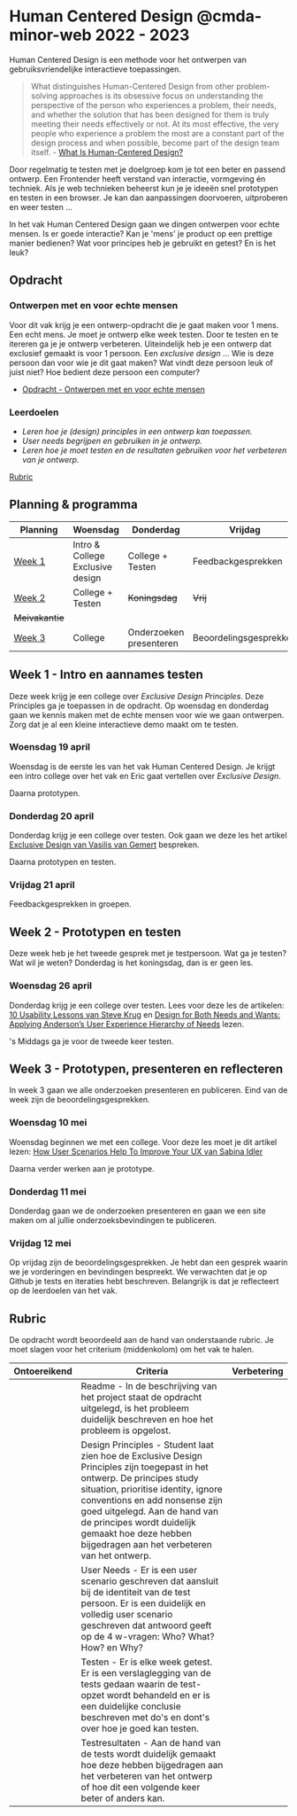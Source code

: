 # Human Centered Design @cmda-minor-web 2022 - 2023

Human Centered Design is een  methode voor het ontwerpen van gebruiksvriendelijke interactieve toepassingen.

> What distinguishes Human-Centered Design from other problem-solving approaches is its obsessive focus on understanding the perspective of the person who experiences a problem, their needs, and whether the solution that has been designed for them is truly meeting their needs effectively or not. At its most effective, the very people who experience a problem the most are a constant part of the design process and when possible, become part of the design team itself. - [What Is Human-Centered Design?](https://medium.com/dc-design/what-is-human-centered-design-6711c09e2779)

Door regelmatig te testen met je doelgroep kom je tot een beter en passend ontwerp. 
Een Frontender heeft verstand van interactie, vormgeving én techniek. 
Als je web technieken beheerst kun je je ideeën snel prototypen en testen in een browser. Je kan dan aanpassingen doorvoeren, uitproberen en weer testen ...
        
In het vak Human Centered Design gaan we dingen ontwerpen voor echte mensen. 
Is er goede interactie? Kan je 'mens' je product op een prettige manier bedienen? 
Wat voor principes heb je gebruikt en getest? En is het leuk?

## Opdracht

### Ontwerpen met en voor echte mensen

Voor dit vak krijg je een ontwerp-opdracht die je gaat maken voor 1 mens. 
Een echt mens. 
Je moet je ontwerp elke week testen. 
Door te testen en te itereren ga je je ontwerp verbeteren. 
Uiteindelijk heb je een ontwerp dat exclusief gemaakt is voor 1 persoon. 
Een _exclusive design_ ... 
Wie is deze persoon dan voor wie je dit gaat maken? 
Wat vindt deze persoon leuk of juist niet? 
Hoe bedient deze persoon een computer?

- [Opdracht - Ontwerpen met en voor echte mensen](course/opdracht-human-centered-design.md)

### Leerdoelen

- _Leren hoe je (design) principles in een ontwerp kan toepassen._
- _User needs begrijpen en gebruiken in je ontwerp._
- _Leren hoe je moet testen en de resultaten gebruiken voor het verbeteren van je ontwerp._

[Rubric](#rubric)

## Planning & programma

| Planning  | Woensdag  |  Donderdag | Vrijdag  |
|---|---|---|---|
| [Week 1](#week-1---kickoff-en-aannames-testen)  | Intro & College Exclusive design | College + Testen | Feedbackgesprekken |
| [Week 2](#week-2---prototypen-en-testen)  | College + Testen | ~~Koningsdag~~  | ~~Vrij~~  | 
| ~~Meivakantie~~ |   |  |   |
| [Week 3](#week-3---prototypen-presenteren-en-reflecteren)  | College  |  Onderzoeken presenteren | Beoordelingsgesprekken  |


## Week 1 - Intro en aannames testen 

Deze week krijg je een college over _Exclusive Design Principles_. Deze Principles ga je toepassen in de opdracht. Op woensdag en donderdag gaan we kennis maken met de echte mensen voor wie we gaan ontwerpen. Zorg dat je al een kleine interactieve demo maakt om te testen.

### Woensdag 19 april

Woensdag is de eerste les van het vak Human Centered Design. Je krijgt een intro college over het vak en Eric gaat vertellen over _Exclusive Design_.

Daarna prototypen.

### Donderdag 20 april

Donderdag krijg je een college over testen. Ook gaan we deze les het artikel [Exclusive Design van Vasilis van Gemert](https://exclusive-design.vasilis.nl/flipping-things/) bespreken.

Daarna prototypen en testen.

### Vrijdag 21 april

Feedbackgesprekken in groepen.

## Week 2 - Prototypen en testen 

Deze week heb je het tweede gesprek met je testpersoon. Wat ga je testen? Wat wil je weten? Donderdag is het koningsdag, dan is er geen les.

### Woensdag 26 april

Donderdag krijg je een college over testen. 
Lees voor deze les de artikelen:  
[10 Usability Lessons van Steve Krug](https://www.uxbooth.com/articles/10-usability-lessons-from-steve-krugs-dont-make-me-think/) 
en [Design for Both Needs and Wants: Applying Anderson’s User Experience Hierarchy of Needs](https://thevisualcommunicationguy.com/2018/11/08/design-for-both-needs-and-wants-applying-andersons-user-experience-hierarchy-of-needs/) lezen.

's Middags ga je voor de tweede keer testen.



## Week 3 - Prototypen, presenteren en reflecteren

In week 3 gaan we alle onderzoeken presenteren en publiceren. Eind van de week zijn de beoordelingsgesprekken. 

### Woensdag 10 mei

Woensdag beginnen we met een college. 
Voor deze les moet je dit artikel lezen: [How User Scenarios Help To Improve Your UX van Sabina Idler](https://usabilla.com/blog/how-user-scenarios-help-to-improve-your-ux/) 

Daarna verder werken aan je prototype.

### Donderdag 11 mei

Donderdag gaan we de onderzoeken presenteren en gaan we een site maken om al jullie onderzoeksbevindingen te publiceren. 


### Vrijdag 12 mei

Op vrijdag zijn de beoordelingsgesprekken. Je hebt dan een gesprek waarin we je vorderingen en bevindingen bespreekt. We verwachten dat je op Github je tests en iteraties hebt beschreven. Belangrijk is dat je reflecteert op de leerdoelen van het vak. 



## Rubric

De opdracht wordt beoordeeld aan de hand van onderstaande rubric. Je moet slagen voor het criterium (middenkolom) om het vak te halen. 

| Ontoereikend  | Criteria  |  Verbetering |
|---|---|---|
|  | Readme - In de beschrijving van het project staat de opdracht uitgelegd, is het probleem duidelijk beschreven en hoe het probleem is opgelost. | | 
|  | Design Principles - Student laat zien hoe de Exclusive Design Principles zijn toegepast in het ontwerp. De principes study situation, prioritise identity, ignore conventions en add nonsense zijn goed uitgelegd. Aan de hand van de principes wordt duidelijk gemaakt hoe deze hebben bijgedragen aan het verbeteren van het ontwerp. | | 
|  | User Needs - Er is een user scenario geschreven dat aansluit bij de identiteit van de test persoon. Er is een duidelijk en volledig user scenario geschreven dat antwoord geeft op de 4 w-vragen: Who? What? How? en Why? | | 
|  | Testen - Er is elke week getest. Er is een verslaglegging van de tests gedaan waarin de test-opzet wordt behandeld en er is een duidelijke conclusie beschreven met do's en dont's over hoe je goed kan testen. | | 
|  | Testresultaten - Aan de hand van de tests wordt duidelijk gemaakt hoe deze hebben bijgedragen aan het verbeteren van het ontwerp of hoe dit een volgende keer beter of anders kan. | | 





<!-- Add a link to your live demo in Github Pages 🌐-->

<!-- ☝️ replace this description with a description of your own work -->

<!-- replace the code in the /docs folder with your own, so you can showcase your work with GitHub Pages 🌍 -->

<!-- Add a nice poster image here at the end of the week, showing off your shiny frontend 📸 -->

<!-- Maybe a table of contents here? 📚 -->

<!-- How about a section that describes how to install this project? 🤓 -->

<!-- ...but how does one use this project? What are its features 🤔 -->

<!-- Maybe a checklist of done stuff and stuff still on your wishlist? ✅ -->

<!-- How about a license here? 📜 (or is it a licence?) 🤷 -->
